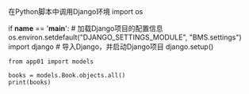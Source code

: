 在Python脚本中调用Django环境
import os

if __name__ == '__main__':
    # 加载Django项目的配置信息
    os.environ.setdefault("DJANGO_SETTINGS_MODULE", "BMS.settings")
    import django     # 导入Django，并启动Django项目
    django.setup()

    from app01 import models

    books = models.Book.objects.all()
    print(books)